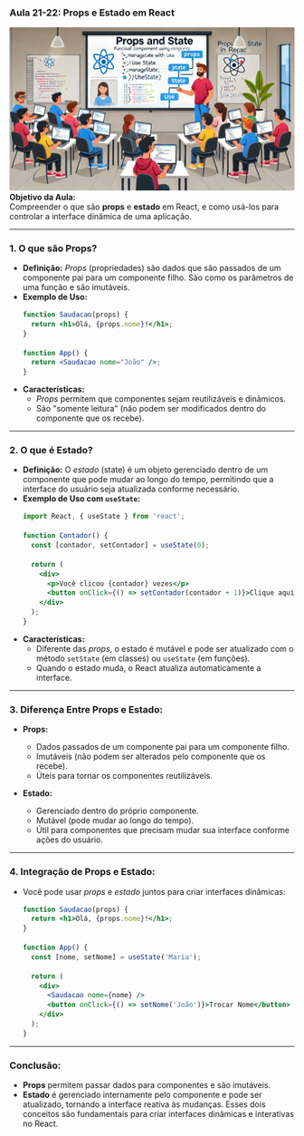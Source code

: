 ### Aula 21-22: Props e Estado em React
![](./assets/21-22.jpeg)
**Objetivo da Aula:**  
Compreender o que são **props** e **estado** em React, e como usá-los para controlar a interface dinâmica de uma aplicação.

---

### **1. O que são Props?**
- **Definição:** *Props* (propriedades) são dados que são passados de um componente pai para um componente filho. São como os parâmetros de uma função e são imutáveis.
- **Exemplo de Uso:**
  ```jsx
  function Saudacao(props) {
    return <h1>Olá, {props.nome}!</h1>;
  }

  function App() {
    return <Saudacao nome="João" />;
  }
  ```
- **Características:**
  - *Props* permitem que componentes sejam reutilizáveis e dinâmicos.
  - São "somente leitura" (não podem ser modificados dentro do componente que os recebe).

---

### **2. O que é Estado?**
- **Definição:** O *estado* (state) é um objeto gerenciado dentro de um componente que pode mudar ao longo do tempo, permitindo que a interface do usuário seja atualizada conforme necessário.
- **Exemplo de Uso com `useState`:**
  ```jsx
  import React, { useState } from 'react';

  function Contador() {
    const [contador, setContador] = useState(0);

    return (
      <div>
        <p>Você clicou {contador} vezes</p>
        <button onClick={() => setContador(contador + 1)}>Clique aqui</button>
      </div>
    );
  }
  ```
- **Características:**
  - Diferente das *props*, o estado é mutável e pode ser atualizado com o método `setState` (em classes) ou `useState` (em funções).
  - Quando o estado muda, o React atualiza automaticamente a interface.

---

### **3. Diferença Entre Props e Estado:**
- **Props:**
  - Dados passados de um componente pai para um componente filho.
  - Imutáveis (não podem ser alterados pelo componente que os recebe).
  - Úteis para tornar os componentes reutilizáveis.

- **Estado:**
  - Gerenciado dentro do próprio componente.
  - Mutável (pode mudar ao longo do tempo).
  - Útil para componentes que precisam mudar sua interface conforme ações do usuário.

---

### **4. Integração de Props e Estado:**

- Você pode usar *props* e *estado* juntos para criar interfaces dinâmicas:
  ```jsx
  function Saudacao(props) {
    return <h1>Olá, {props.nome}!</h1>;
  }

  function App() {
    const [nome, setNome] = useState('Maria');

    return (
      <div>
        <Saudacao nome={nome} />
        <button onClick={() => setNome('João')}>Trocar Nome</button>
      </div>
    );
  }
  ```

---

### Conclusão:

- **Props** permitem passar dados para componentes e são imutáveis.
- **Estado** é gerenciado internamente pelo componente e pode ser atualizado, tornando a interface reativa às mudanças. Esses dois conceitos são fundamentais para criar interfaces dinâmicas e interativas no React.